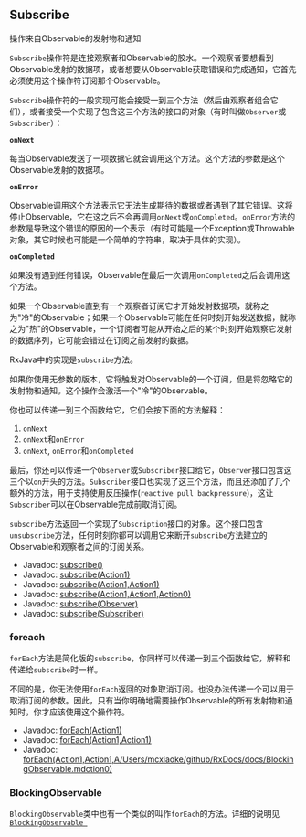 ## Subscribe

操作来自Observable的发射物和通知

`Subscribe`操作符是连接观察者和Observable的胶水。一个观察者要想看到Observable发射的数据项，或者想要从Observable获取错误和完成通知，它首先必须使用这个操作符订阅那个Observable。

`Subscribe`操作符的一般实现可能会接受一到三个方法（然后由观察者组合它们），或者接受一个实现了包含这三个方法的接口的对象（有时叫做`Observer`或`Subscriber`）：

**`onNext`**

每当Observable发送了一项数据它就会调用这个方法。这个方法的参数是这个Observable发射的数据项。

**`onError`**

Observable调用这个方法表示它无法生成期待的数据或者遇到了其它错误。这将停止Observable，它在这之后不会再调用`onNext`或`onCompleted`。`onError`方法的参数是导致这个错误的原因的一个表示（有时可能是一个Exception或Throwable对象，其它时候也可能是一个简单的字符串，取决于具体的实现）。

**`onCompleted`**

如果没有遇到任何错误，Observable在最后一次调用`onCompleted`之后会调用这个方法。

如果一个Observable直到有一个观察者订阅它才开始发射数据项，就称之为"冷"的Observable；如果一个Observable可能在任何时刻开始发送数据，就称之为"热"的Observable，一个订阅者可能从开始之后的某个时刻开始观察它发射的数据序列，它可能会错过在订阅之前发射的数据。

RxJava中的实现是`subscribe`方法。

如果你使用无参数的版本，它将触发对Observable的一个订阅，但是将忽略它的发射物和通知。这个操作会激活一个"冷"的Observable。

你也可以传递一到三个函数给它，它们会按下面的方法解释：

1. 	`onNext`
2. `onNext`和`onError`
3. `onNext`, `onError`和`onCompleted`

最后，你还可以传递一个`Observer`或`Subscriber`接口给它，`Observer`接口包含这三个以`on`开头的方法。`Subscriber`接口也实现了这三个方法，而且还添加了几个额外的方法，用于支持使用反压操作(`reactive pull backpressure`)，这让`Subscriber`可以在Observable完成前取消订阅。

`subscribe`方法返回一个实现了`Subscription`接口的对象。这个接口包含`unsubscribe`方法，任何时刻你都可以调用它来断开`subscribe`方法建立的Observable和观察者之间的订阅关系。

* Javadoc: [subscribe()](http://reactivex.io/RxJava/javadoc/rx/Observable.html#subscribe())
* Javadoc: [subscribe(Action1)](http://reactivex.io/RxJava/javadoc/rx/Observable.html#subscribe(rx.functions.Action1))
* Javadoc: [subscribe(Action1,Action1)](http://reactivex.io/RxJava/javadoc/rx/Observable.html#subscribe(rx.functions.Action1,%20rx.functions.Action1))
* Javadoc: [subscribe(Action1,Action1,Action0)](http://reactivex.io/RxJava/javadoc/rx/Observable.html#subscribe(rx.functions.Action1,%20rx.functions.Action1,%20rx.functions.Action0))
* Javadoc: [subscribe(Observer)](http://reactivex.io/RxJava/javadoc/rx/Observable.html#subscribe(rx.Observer))
* Javadoc: [subscribe(Subscriber)](http://reactivex.io/RxJava/javadoc/rx/Observable.html#subscribe(rx.Subscriber))


### foreach

`forEach`方法是简化版的`subscribe`，你同样可以传递一到三个函数给它，解释和传递给`subscribe`时一样。

不同的是，你无法使用`forEach`返回的对象取消订阅。也没办法传递一个可以用于取消订阅的参数。因此，只有当你明确地需要操作Observable的所有发射物和通知时，你才应该使用这个操作符。

* Javadoc: [forEach(Action1)](http://reactivex.io/RxJava/javadoc/rx/Observable.html#forEach(rx.functions.Action1))
* Javadoc: [forEach(Action1,Action1)](http://reactivex.io/RxJava/javadoc/rx/Observable.html#forEach(rx.functions.Action1,%20rx.functions.Action1))
* Javadoc: [forEach(Action1,Action1,A/Users/mcxiaoke/github/RxDocs/docs/BlockingObservable.mdction0)](http://reactivex.io/RxJava/javadoc/rx/Observable.html#forEach(rx.functions.Action1,%20rx.functions.Action1,%20rx.functions.Action0))

### BlockingObservable

`BlockingObservable`类中也有一个类似的叫作`forEach`的方法。详细的说明见 [`BlockingObservable `](../BlockingObservable.md)
